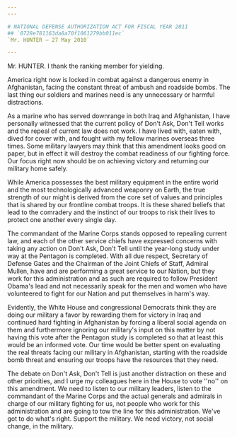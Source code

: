 ```yaml
---
---

# NATIONAL DEFENSE AUTHORIZATION ACT FOR FISCAL YEAR 2011
## `0728e781163da8a70f1061279bb011ec`
`Mr. HUNTER — 27 May 2010`

---
```



Mr. HUNTER. I thank the ranking member for yielding.

America right now is locked in combat against a dangerous enemy in 
Afghanistan, facing the constant threat of ambush and roadside bombs. 
The last thing our soldiers and marines need is any unnecessary or 
harmful distractions.



As a marine who has served downrange in both Iraq and Afghanistan, I 
have personally witnessed that the current policy of Don't Ask, Don't 
Tell works and the repeal of current law does not work. I have lived 
with, eaten with, dived for cover with, and fought with my fellow 
marines overseas three times. Some military lawyers may think that this 
amendment looks good on paper, but in effect it will destroy the combat 
readiness of our fighting force. Our focus right now should be on 
achieving victory and returning our military home safely.

While America possesses the best military equipment in the entire 
world and the most technologically advanced weaponry on Earth, the true 
strength of our might is derived from the core set of values and 
principles that is shared by our frontline combat troops. It is these 
shared beliefs that lead to the comradery and the instinct of our 
troops to risk their lives to protect one another every single day.

The commandant of the Marine Corps stands opposed to repealing 
current law, and each of the other service chiefs have expressed 
concerns with taking any action on Don't Ask, Don't Tell until the 
year-long study under way at the Pentagon is completed. With all due 
respect, Secretary of Defense Gates and the Chairman of the Joint 
Chiefs of Staff, Admiral Mullen, have and are performing a great 
service to our Nation, but they work for this administration and as 
such are required to follow President Obama's lead and not necessarily 
speak for the men and women who have volunteered to fight for our 
Nation and put themselves in harm's way.

Evidently, the White House and congressional Democrats think they are 
doing our military a favor by rewarding them for victory in Iraq and 
continued hard fighting in Afghanistan by forcing a liberal social 
agenda on them and furthermore ignoring our military's input on this 
matter by not having this vote after the Pentagon study is completed so 
that at least this would be an informed vote. Our time would be better 
spent on evaluating the real threats facing our military in 
Afghanistan, starting with the roadside bomb threat and ensuring our 
troops have the resources that they need.

The debate on Don't Ask, Don't Tell is just another distraction on 
these and other priorities, and I urge my colleagues here in the House 
to vote ''no'' on this amendment. We need to listen to our military 
leaders, listen to the commandant of the Marine Corps and the actual 
generals and admirals in charge of our military fighting for us, not 
people who work for this administration and are going to tow the line 
for this administration. We've got to do what's right. Support the 
military. We need victory, not social change, in the military.

